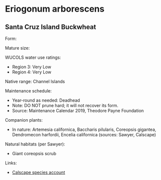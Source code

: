 # Eriogonum arborescens
## Santa Cruz Island Buckwheat

Form: 

Mature size: 

WUCOLS water use ratings:

- Region 3: Very Low
- Region 4: Very Low

Native range: Channel Islands

Maintenance schedule:

- Year-round as needed: Deadhead
- Note: DO NOT prune hard; it will not recover its form.
- Source: Maintenance Calendar 2019, Theodore Payne Foundation

Companion plants:
- In nature: Artemesia californica, Baccharis pilularis, Coreopsis gigantea, Dendromecon harfordii, Encelia californica (sources: Sawyer, Calscape)

Natural habitats (per Sawyer):
- Giant coreopsis scrub

Links:
- [Calscape species account](https://calscape.org/loc-California/Eriogonum%20arborescens%20(Santa%20Cruz%20Island%20Buckwheat))
